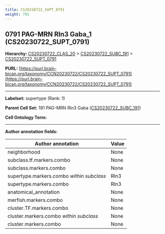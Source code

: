 ```yaml
---
title: CS20230722_SUPT_0791
weight: 791
---
```

## 0791 PAG-MRN Rln3 Gaba_1 (CS20230722_SUPT_0791)
<b>Hierarchy: </b>
[CS20230722_CLAS_20](../CS20230722_CLAS_20) >
[CS20230722_SUBC_191](../CS20230722_SUBC_191) >
[CS20230722_SUPT_0791](../CS20230722_SUPT_0791)

**PURL:** [https://purl.brain-bican.org/taxonomy/CCN20230722/CS20230722_SUPT_0791](https://purl.brain-bican.org/taxonomy/CCN20230722/CS20230722_SUPT_0791)

---


**Labelset:** supertype (Rank: 1)

**Parent Cell Set:** 191 PAG-MRN Rln3 Gaba ([CS20230722_SUBC_191](../CS20230722_SUBC_191))



**Cell Ontology Term:** 

[MARKER GENES.]: #


---

[TRANSFERRED ANNOTATIONS.]: #


[AUTHOR ANNOTATION FIELDS.]: #


**Author annotation fields:**

| Author annotation | Value |
|-------------------|-------|
|neighborhood|None|
|subclass.tf.markers.combo|None|
|subclass.markers.combo|None|
|supertype.markers.combo _within subclass_|Rln3|
|supertype.markers.combo|Rln3|
|anatomical_annotation|None|
|merfish.markers.combo|None|
|cluster.TF.markers.combo|None|
|cluster.markers.combo _within subclass_|None|
|cluster.markers.combo|None|
